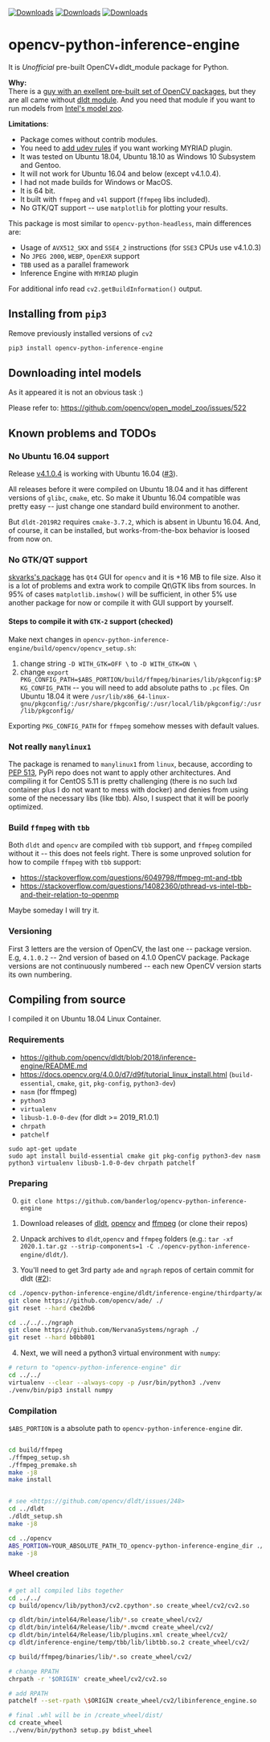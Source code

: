 [![Downloads](https://pepy.tech/badge/opencv-python-inference-engine)](https://pepy.tech/project/opencv-python-inference-engine) [![Downloads](https://pepy.tech/badge/opencv-python-inference-engine/month)](https://pepy.tech/project/opencv-python-inference-engine/month) [![Downloads](https://pepy.tech/badge/opencv-python-inference-engine/week)](https://pepy.tech/project/opencv-python-inference-engine/week)

# opencv-python-inference-engine

It is *Unofficial* pre-built OpenCV+dldt_module package for Python.

**Why:**  
There is a [guy with an exellent pre-built set of OpenCV packages](https://github.com/skvark/opencv-python), but they are all came without [dldt module](https://github.com/opencv/dldt). And you need that module if you want to run models from [Intel's model zoo](https://github.com/opencv/open_model_zoo/).

**Limitations**:
+ Package comes without contrib modules.
+ You need to [add udev rules](https://github.com/opencv/dldt/blob/2019/inference-engine/README.md#for-linux-raspbian-stretch-os) if you want working MYRIAD plugin.
+ It was tested on Ubuntu 18.04, Ubuntu 18.10 as Windows 10 Subsystem and Gentoo.
+ It will not work for Ubuntu 16.04 and below (except v4.1.0.4).
+ I had not made builds for Windows or MacOS.
+ It is 64 bit.
+ It built with `ffmpeg` and `v4l` support (`ffmpeg` libs included).
+ No GTK/QT support -- use `matplotlib` for plotting your results.

This package is most similar to `opencv-python-headless`, main differences are:
+ Usage of `AVX512_SKX` and `SSE4_2` instructions (for `SSE3` CPUs use v4.1.0.3)
+ No `JPEG 2000`, `WEBP`, `OpenEXR` support
+ `TBB` used as a parallel framework
+ Inference Engine with `MYRIAD` plugin

For additional info read `cv2.getBuildInformation()` output.

## Installing from `pip3`

Remove previously installed versions of `cv2`

```bash
pip3 install opencv-python-inference-engine
```

## Downloading intel models

As it appeared it is not an obvious task :)

Please refer to: https://github.com/opencv/open_model_zoo/issues/522

## Known problems and TODOs

### No Ubuntu 16.04 support

Release [v4.1.0.4](https://github.com/banderlog/opencv-python-inference-engine/releases/tag/v4.1.0.4) is working with Ubuntu 16.04 ([#3](https://github.com/banderlog/opencv-python-inference-engine/issues/3)).

All releases before it were compiled on Ubuntu 18.04 and it has different versions of `glibc`, `cmake`, etc.
So make it Ubuntu 16.04 compatible was pretty easy -- just change one standard build environment to another.

But `dldt-2019R2` requires `cmake-3.7.2`, which is absent in Ubuntu 16.04. And, of course, it can be installed, but works-from-the-box behavior is loosed 
from now on.

### No GTK/QT support

[skvarks's package](https://github.com/skvark/opencv-python) has `Qt4` GUI for `opencv` and it is +16 MB to file size.
Also it is a lot of problems and extra work to compile Qt\GTK libs from sources.
In 95% of cases `matplotlib.imshow()` will be sufficient, in other 5% use another package for now or compile it with GUI
support by yourself.

#### Steps to compile it with `GTK-2` support (checked)

Make next changes in `opencv-python-inference-engine/build/opencv/opencv_setup.sh`:
1. change string `-D WITH_GTK=OFF \`  to `-D WITH_GTK=ON \`
2. change `export PKG_CONFIG_PATH=$ABS_PORTION/build/ffmpeg/binaries/lib/pkgconfig:$PKG_CONFIG_PATH` -- you will need to
   add absolute paths to `.pc` files. On Ubuntu 18.04 it were
   `/usr/lib/x86_64-linux-gnu/pkgconfig/:/usr/share/pkgconfig/:/usr/local/lib/pkgconfig/:/usr/lib/pkgconfig/`

Exporting `PKG_CONFIG_PATH` for `ffmpeg` somehow messes with default values.

### Not really `manylinux1`

The package is renamed to `manylinux1` from `linux`, because, according to [PEP 513](https://www.python.org/dev/peps/pep-0513/), PyPi repo does not want to apply other architectures.
And compiling it for CentOS 5.11 is pretty challenging (there is no such lxd container plus I do not want to mess with docker) and denies from using some of the necessary libs (like tbb).
Also, I suspect that it will be poorly optimized.

### Build `ffmpeg` with `tbb`

Both `dldt` and `opencv` are compiled with `tbb` support, and `ffmpeg` compiled without it -- this does not feels right.
There is some unproved solution for how to compile `ffmpeg` with `tbb` support:
+ <https://stackoverflow.com/questions/6049798/ffmpeg-mt-and-tbb>  
+ <https://stackoverflow.com/questions/14082360/pthread-vs-intel-tbb-and-their-relation-to-openmp>

Maybe someday I will try it.

### Versioning

First 3 letters are the version of OpenCV, the last one -- package version. E.g, `4.1.0.2` -- 2nd version of based on 4.1.0 OpenCV package. Package versions are not continuously numbered -- each new OpenCV version starts its own numbering.


## Compiling from source

I compiled it on Ubuntu 18.04 Linux Container.

### Requirements

+ <https://github.com/opencv/dldt/blob/2018/inference-engine/README.md> 
+ <https://docs.opencv.org/4.0.0/d7/d9f/tutorial_linux_install.html> (`build-essential`, `cmake`, `git`, `pkg-config`, `python3-dev`)
+ `nasm` (for ffmpeg)
+ `python3`
+ `virtualenv`
+ `libusb-1.0-0-dev` (for dldt  >= 2019_R1.0.1)
+ `chrpath`
+ `patchelf`

```
sudo apt-get update
sudo apt install build-essential cmake git pkg-config python3-dev nasm python3 virtualenv libusb-1.0-0-dev chrpath patchelf
```

### Preparing

0. `git clone https://github.com/banderlog/opencv-python-inference-engine`
1. Download releases of [dldt](https://github.com/opencv/dldt/releases), [opencv](https://github.com/opencv/opencv/releases) and [ffmpeg](https://github.com/FFmpeg/FFmpeg/releases) (or clone their repos)
2. Unpack archives to `dldt`,`opencv` and `ffmpeg` folders (e.g.: `tar -xf 2020.1.tar.gz --strip-components=1 -C ./opencv-python-inference-engine/dldt/`).

3. You'll need to get 3rd party `ade` and `ngraph` repos of certain commit for dldt ([#2](https://github.com/banderlog/opencv-python-inference-engine/issues/2)):

```bash
cd ./opencv-python-inference-engine/dldt/inference-engine/thirdparty/ade
git clone https://github.com/opencv/ade/ ./
git reset --hard cbe2db6

cd ../../../ngraph
git clone https://github.com/NervanaSystems/ngraph ./
git reset --hard b0bb801
```

4. Next, we will need a python3 virtual environment with `numpy`:

```bash
# return to "opencv-python-inference-engine" dir
cd ../../
virtualenv --clear --always-copy -p /usr/bin/python3 ./venv
./venv/bin/pip3 install numpy
```

### Compilation

`$ABS_PORTION` is a absolute path to `opencv-python-inference-engine` dir.

```bash

cd build/ffmpeg
./ffmpeg_setup.sh
./ffmpeg_premake.sh
make -j8
make install


# see <https://github.com/opencv/dldt/issues/248>
cd ../dldt
./dldt_setup.sh
make -j8

cd ../opencv
ABS_PORTION=YOUR_ABSOLUTE_PATH_TO_opencv-python-inference-engine_dir ./opencv_setup.sh
make -j8
```

### Wheel creation

```bash
# get all compiled libs together
cd ../../
cp build/opencv/lib/python3/cv2.cpython*.so create_wheel/cv2/cv2.so

cp dldt/bin/intel64/Release/lib/*.so create_wheel/cv2/
cp dldt/bin/intel64/Release/lib/*.mvcmd create_wheel/cv2/
cp dldt/bin/intel64/Release/lib/plugins.xml create_wheel/cv2/
cp dldt/inference-engine/temp/tbb/lib/libtbb.so.2 create_wheel/cv2/

cp build/ffmpeg/binaries/lib/*.so create_wheel/cv2/

# change RPATH
chrpath -r '$ORIGIN' create_wheel/cv2/cv2.so 

# add RPATH
patchelf --set-rpath \$ORIGIN create_wheel/cv2/libinference_engine.so

# final .whl will be in /create_wheel/dist/
cd create_wheel
../venv/bin/python3 setup.py bdist_wheel
```
